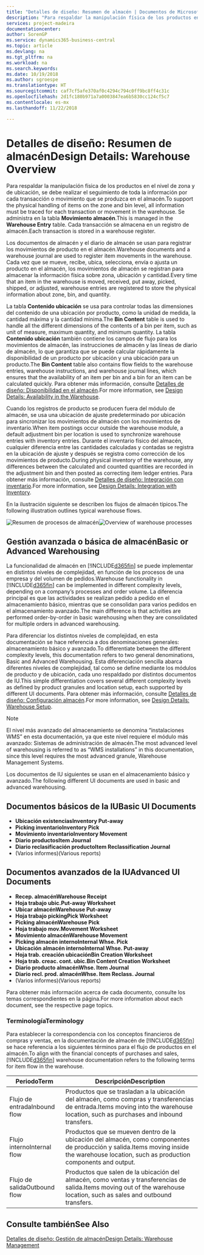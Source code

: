 ```yaml
---
title: "Detalles de diseño: Resumen de almacén | Documentos de Microsoft"
description: "Para respaldar la manipulación física de los productos en el nivel de zona y de ubicación, se debe realizar el seguimiento de toda la información por cada transacción o movimiento que se produzca en el almacén. Se administra en la tabla **Movimiento almacén**. Cada transacción se almacena en un registro de almacén."
services: project-madeira
documentationcenter: 
author: SorenGP
ms.service: dynamics365-business-central
ms.topic: article
ms.devlang: na
ms.tgt_pltfrm: na
ms.workload: na
ms.search.keywords: 
ms.date: 10/19/2018
ms.author: sgroespe
ms.translationtype: HT
ms.sourcegitcommit: caf7cf5afe370af0c4294c794c0ff9bc8ff4c31c
ms.openlocfilehash: 2d1fc180b971a7a0003847ea6b5830cc124cf5c7
ms.contentlocale: es-mx
ms.lasthandoff: 11/22/2018

---
```

# <a name="design-details-warehouse-overview"></a><span data-ttu-id="19402-105">Detalles de diseño: Resumen de almacén</span><span class="sxs-lookup"><span data-stu-id="19402-105">Design Details: Warehouse Overview</span></span>
<span data-ttu-id="19402-106">Para respaldar la manipulación física de los productos en el nivel de zona y de ubicación, se debe realizar el seguimiento de toda la información por cada transacción o movimiento que se produzca en el almacén.</span><span class="sxs-lookup"><span data-stu-id="19402-106">To support the physical handling of items on the zone and bin level, all information must be traced for each transaction or movement in the warehouse.</span></span> <span data-ttu-id="19402-107">Se administra en la tabla **Movimiento almacén**.</span><span class="sxs-lookup"><span data-stu-id="19402-107">This is managed in the **Warehouse Entry** table.</span></span> <span data-ttu-id="19402-108">Cada transacción se almacena en un registro de almacén.</span><span class="sxs-lookup"><span data-stu-id="19402-108">Each transaction is stored in a warehouse register.</span></span>  

<span data-ttu-id="19402-109">Los documentos de almacén y el diario de almacén se usan para registrar los movimientos de producto en el almacén.</span><span class="sxs-lookup"><span data-stu-id="19402-109">Warehouse documents and a warehouse journal are used to register item movements in the warehouse.</span></span> <span data-ttu-id="19402-110">Cada vez que se mueve, recibe, ubica, selecciona, envía o ajusta un producto en el almacén, los movimientos de almacén se registran para almacenar la información física sobre zona, ubicación y cantidad.</span><span class="sxs-lookup"><span data-stu-id="19402-110">Every time that an item in the warehouse is moved, received, put away, picked, shipped, or adjusted, warehouse entries are registered to store the physical information about zone, bin, and quantity.</span></span>

<span data-ttu-id="19402-111">La tabla **Contenido ubicación** se usa para controlar todas las dimensiones del contenido de una ubicación por producto, como la unidad de medida, la cantidad máxima y la cantidad mínima.</span><span class="sxs-lookup"><span data-stu-id="19402-111">The **Bin Content** table is used to handle all the different dimensions of the contents of a bin per item, such as unit of measure, maximum quantity, and minimum quantity.</span></span> <span data-ttu-id="19402-112">La tabla **Contenido ubicación** también contiene los campos de flujo para los movimientos de almacén, las instrucciones de almacén y las líneas de diario de almacén, lo que garantiza que se puede calcular rápidamente la disponibilidad de un producto por ubicación y una ubicación para un producto.</span><span class="sxs-lookup"><span data-stu-id="19402-112">The **Bin Content** table also contains flow fields to the warehouse entries, warehouse instructions, and warehouse journal lines, which ensures that the availability of an item per bin and a bin for an item can be calculated quickly.</span></span> <span data-ttu-id="19402-113">Para obtener más información, consulte [Detalles de diseño: Disponibilidad en el almacén](design-details-availability-in-the-warehouse.md).</span><span class="sxs-lookup"><span data-stu-id="19402-113">For more information, see [Design Details: Availability in the Warehouse](design-details-availability-in-the-warehouse.md).</span></span>  

<span data-ttu-id="19402-114">Cuando los registros de producto se producen fuera del módulo de almacén, se usa una ubicación de ajuste predeterminado por ubicación para sincronizar los movimientos de almacén con los movimientos de inventario.</span><span class="sxs-lookup"><span data-stu-id="19402-114">When item postings occur outside the warehouse module, a default adjustment bin per location is used to synchronize warehouse entries with inventory entries.</span></span> <span data-ttu-id="19402-115">Durante el inventario físico del almacén, cualquier diferencia entre las cantidades calculadas y contadas se registra en la ubicación de ajuste y después se registra como corrección de los movimientos de producto.</span><span class="sxs-lookup"><span data-stu-id="19402-115">During physical inventory of the warehouse, any differences between the calculated and counted quantities are recorded in the adjustment bin and then posted as correcting item ledger entries.</span></span> <span data-ttu-id="19402-116">Para obtener más información, consulte [Detalles de diseño: Integración con inventario](design-details-integration-with-inventory.md).</span><span class="sxs-lookup"><span data-stu-id="19402-116">For more information, see [Design Details: Integration with Inventory](design-details-integration-with-inventory.md).</span></span>  

<span data-ttu-id="19402-117">En la ilustración siguiente se describen los flujos de almacén típicos.</span><span class="sxs-lookup"><span data-stu-id="19402-117">The following illustration outlines typical warehouse flows.</span></span>  

<span data-ttu-id="19402-118">![Resumen de procesos de almacén](media/design_details_warehouse_management_overview.png "Resumen de procesos de almacén")</span><span class="sxs-lookup"><span data-stu-id="19402-118">![Overview of warehouse processes](media/design_details_warehouse_management_overview.png "Overview of warehouse processes")</span></span>  

## <a name="basic-or-advanced-warehousing"></a><span data-ttu-id="19402-119">Gestión avanzada o básica de almacén</span><span class="sxs-lookup"><span data-stu-id="19402-119">Basic or Advanced Warehousing</span></span>  
<span data-ttu-id="19402-120">La funcionalidad de almacén en [!INCLUDE[d365fin](includes/d365fin_md.md)] se puede implementar en distintos niveles de complejidad, en función de los procesos de una empresa y del volumen de pedidos.</span><span class="sxs-lookup"><span data-stu-id="19402-120">Warehouse functionality in [!INCLUDE[d365fin](includes/d365fin_md.md)] can be implemented in different complexity levels, depending on a company’s processes and order volume.</span></span> <span data-ttu-id="19402-121">La diferencia principal es que las actividades se realizan pedido a pedido en el almacenamiento básico, mientras que se consolidan para varios pedidos en el almacenamiento avanzado.</span><span class="sxs-lookup"><span data-stu-id="19402-121">The main difference is that activities are performed order-by-order in basic warehousing when they are consolidated for multiple orders in advanced warehousing.</span></span>  

 <span data-ttu-id="19402-122">Para diferenciar los distintos niveles de complejidad, en esta documentación se hace referencia a dos denominaciones generales: almacenamiento básico y avanzado.</span><span class="sxs-lookup"><span data-stu-id="19402-122">To differentiate between the different complexity levels, this documentation refers to two general denominations, Basic and Advanced Warehousing.</span></span> <span data-ttu-id="19402-123">Esta diferenciación sencilla abarca diferentes niveles de complejidad, tal como se define mediante los módulos de producto y de ubicación, cada uno respaldado por distintos documentos de IU.</span><span class="sxs-lookup"><span data-stu-id="19402-123">This simple differentiation covers several different complexity levels as defined by product granules and location setup, each supported by different UI documents.</span></span> <span data-ttu-id="19402-124">Para obtener más información, consulte [Detalles de diseño: Configuración almacén](design-details-warehouse-setup.md).</span><span class="sxs-lookup"><span data-stu-id="19402-124">For more information, see [Design Details: Warehouse Setup](design-details-warehouse-setup.md).</span></span>  

> [!NOTE]  
>  <span data-ttu-id="19402-125">El nivel más avanzado del almacenamiento se denomina “instalaciones WMS” en esta documentación, ya que este nivel requiere el módulo más avanzado: Sistemas de administración de almacén.</span><span class="sxs-lookup"><span data-stu-id="19402-125">The most advanced level of warehousing is referred to as “WMS installations” in this documentation, since this level requires the most advanced granule, Warehouse Management Systems.</span></span>  

 <span data-ttu-id="19402-126">Los documentos de IU siguientes se usan en el almacenamiento básico y avanzado.</span><span class="sxs-lookup"><span data-stu-id="19402-126">The following different UI documents are used in basic and advanced warehousing.</span></span>  

## <a name="basic-ui-documents"></a><span data-ttu-id="19402-127">Documentos básicos de la IU</span><span class="sxs-lookup"><span data-stu-id="19402-127">Basic UI Documents</span></span>  

-   <span data-ttu-id="19402-128">**Ubicación existencias**</span><span class="sxs-lookup"><span data-stu-id="19402-128">**Inventory Put-away**</span></span>  
-   <span data-ttu-id="19402-129">**Picking inventario**</span><span class="sxs-lookup"><span data-stu-id="19402-129">**Inventory Pick**</span></span>  
-   <span data-ttu-id="19402-130">**Movimiento inventario**</span><span class="sxs-lookup"><span data-stu-id="19402-130">**Inventory Movement**</span></span>  
-   <span data-ttu-id="19402-131">**Diario productos**</span><span class="sxs-lookup"><span data-stu-id="19402-131">**Item Journal**</span></span>  
-   <span data-ttu-id="19402-132">**Diario reclasificación producto**</span><span class="sxs-lookup"><span data-stu-id="19402-132">**Item Reclassification Journal**</span></span>  
-   <span data-ttu-id="19402-133">(Varios informes)</span><span class="sxs-lookup"><span data-stu-id="19402-133">(Various reports)</span></span>  

## <a name="advanced-ui-documents"></a><span data-ttu-id="19402-134">Documentos avanzados de la IU</span><span class="sxs-lookup"><span data-stu-id="19402-134">Advanced UI Documents</span></span>  

-   <span data-ttu-id="19402-135">**Recep. almacén**</span><span class="sxs-lookup"><span data-stu-id="19402-135">**Warehouse Receipt**</span></span>  
-   <span data-ttu-id="19402-136">**Hoja trabajo ubic.**</span><span class="sxs-lookup"><span data-stu-id="19402-136">**Put-away Worksheet**</span></span>  
-   <span data-ttu-id="19402-137">**Ubicar almacén**</span><span class="sxs-lookup"><span data-stu-id="19402-137">**Warehouse Put-away**</span></span>  
-   <span data-ttu-id="19402-138">**Hoja trabajo picking**</span><span class="sxs-lookup"><span data-stu-id="19402-138">**Pick Worksheet**</span></span>  
-   <span data-ttu-id="19402-139">**Picking almacén**</span><span class="sxs-lookup"><span data-stu-id="19402-139">**Warehouse Pick**</span></span>  
-   <span data-ttu-id="19402-140">**Hoja trabajo mov.**</span><span class="sxs-lookup"><span data-stu-id="19402-140">**Movement Worksheet**</span></span>  
-   <span data-ttu-id="19402-141">**Movimiento almacén**</span><span class="sxs-lookup"><span data-stu-id="19402-141">**Warehouse Movement**</span></span>  
-   <span data-ttu-id="19402-142">**Picking almacén interno**</span><span class="sxs-lookup"><span data-stu-id="19402-142">**Internal Whse. Pick**</span></span>  
-   <span data-ttu-id="19402-143">**Ubicación almacén interno**</span><span class="sxs-lookup"><span data-stu-id="19402-143">**Internal Whse. Put-away**</span></span>  
-   <span data-ttu-id="19402-144">**Hoja trab. creación ubicación**</span><span class="sxs-lookup"><span data-stu-id="19402-144">**Bin Creation Worksheet**</span></span>  
-   <span data-ttu-id="19402-145">**Hoja trab. creac. cont. ubic.**</span><span class="sxs-lookup"><span data-stu-id="19402-145">**Bin Content Creation Worksheet**</span></span>  
-   <span data-ttu-id="19402-146">**Diario producto almacén**</span><span class="sxs-lookup"><span data-stu-id="19402-146">**Whse. Item Journal**</span></span>  
-   <span data-ttu-id="19402-147">**Diario recl. prod. almacén**</span><span class="sxs-lookup"><span data-stu-id="19402-147">**Whse. Item Reclass. Journal**</span></span>  
-   <span data-ttu-id="19402-148">(Varios informes)</span><span class="sxs-lookup"><span data-stu-id="19402-148">(Various reports)</span></span>  

<span data-ttu-id="19402-149">Para obtener más información acerca de cada documento, consulte los temas correspondientes en la página.</span><span class="sxs-lookup"><span data-stu-id="19402-149">For more information about each document, see the respective page topics.</span></span>  

### <a name="terminology"></a><span data-ttu-id="19402-150">Terminología</span><span class="sxs-lookup"><span data-stu-id="19402-150">Terminology</span></span>  
<span data-ttu-id="19402-151">Para establecer la correspondencia con los conceptos financieros de compras y ventas, en la documentación de almacén de [!INCLUDE[d365fin](includes/d365fin_md.md)] se hace referencia a los siguientes términos para el flujo de productos en el almacén.</span><span class="sxs-lookup"><span data-stu-id="19402-151">To align with the financial concepts of purchases and sales, [!INCLUDE[d365fin](includes/d365fin_md.md)] warehouse documentation refers to the following terms for item flow in the warehouse.</span></span>  

|<span data-ttu-id="19402-152">Periodo</span><span class="sxs-lookup"><span data-stu-id="19402-152">Term</span></span>|<span data-ttu-id="19402-153">Descripción</span><span class="sxs-lookup"><span data-stu-id="19402-153">Description</span></span>|  
|----------|---------------------------------------|  
|<span data-ttu-id="19402-154">Flujo de entrada</span><span class="sxs-lookup"><span data-stu-id="19402-154">Inbound flow</span></span>|<span data-ttu-id="19402-155">Productos que se trasladan a la ubicación del almacén, como compras y transferencias de entrada.</span><span class="sxs-lookup"><span data-stu-id="19402-155">Items moving into the warehouse location, such as purchases and inbound transfers.</span></span>|  
|<span data-ttu-id="19402-156">Flujo interno</span><span class="sxs-lookup"><span data-stu-id="19402-156">Internal flow</span></span>|<span data-ttu-id="19402-157">Productos que se mueven dentro de la ubicación del almacén, como componentes de producción y salida.</span><span class="sxs-lookup"><span data-stu-id="19402-157">Items moving inside the warehouse location, such as production components and output.</span></span>|  
|<span data-ttu-id="19402-158">Flujo de salida</span><span class="sxs-lookup"><span data-stu-id="19402-158">Outbound flow</span></span>|<span data-ttu-id="19402-159">Productos que salen de la ubicación del almacén, como ventas y transferencias de salida.</span><span class="sxs-lookup"><span data-stu-id="19402-159">Items moving out of the warehouse location, such as sales and outbound transfers.</span></span>|  

## <a name="see-also"></a><span data-ttu-id="19402-160">Consulte también</span><span class="sxs-lookup"><span data-stu-id="19402-160">See Also</span></span>  
 [<span data-ttu-id="19402-161">Detalles de diseño: Gestión de almacén</span><span class="sxs-lookup"><span data-stu-id="19402-161">Design Details: Warehouse Management</span></span>](design-details-warehouse-management.md)

